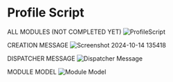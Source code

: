 # Profile Script

ALL MODULES (NOT COMPLETED YET)
![ProfileScript](https://github.com/user-attachments/assets/080b6cb2-f483-4b13-bc5f-dc4db312de09)

CREATION MESSAGE
![Screenshot 2024-10-14 135418](https://github.com/user-attachments/assets/9ef845f0-f4f0-44e1-9a3c-e998c26a71e6)

DISPATCHER MESSAGE
![Dispatcher Message](https://github.com/user-attachments/assets/c86ff5b5-5b82-4bb7-86c6-49d315e959ec)

MODULE MODEL
![Module Model](https://github.com/user-attachments/assets/a7e65a8f-a749-4d3c-b647-27f69fc6edee)
